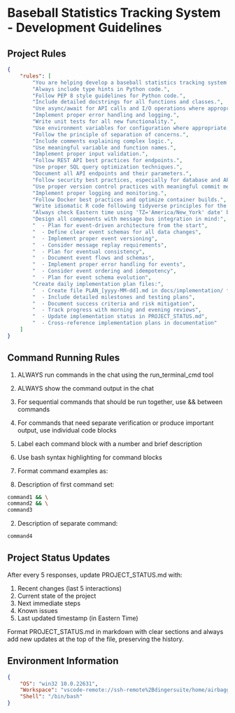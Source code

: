 # Baseball Statistics Tracking System - Development Guidelines

## Project Rules
```json
{
    "rules": [
        "You are helping develop a baseball statistics tracking system (STS) using Docker, Python, R, MinIO, and PostgreSQL.",
        "Always include type hints in Python code.",
        "Follow PEP 8 style guidelines for Python code.",
        "Include detailed docstrings for all functions and classes.",
        "Use async/await for API calls and I/O operations where appropriate.",
        "Implement proper error handling and logging.",
        "Write unit tests for all new functionality.",
        "Use environment variables for configuration where appropriate.",
        "Follow the principle of separation of concerns.",
        "Include comments explaining complex logic.",
        "Use meaningful variable and function names.",
        "Implement proper input validation.",
        "Follow REST API best practices for endpoints.",
        "Use proper SQL query optimization techniques.",
        "Document all API endpoints and their parameters.",
        "Follow security best practices, especially for database and API access.",
        "Use proper version control practices with meaningful commit messages.",
        "Implement proper logging and monitoring.",
        "Follow Docker best practices and optimize container builds.",
        "Write idiomatic R code following tidyverse principles for the Shiny app.",
        "Always check Eastern time using 'TZ='America/New_York' date' before adding timestamps to documentation, especially PROJECT_STATUS.md",
        "Design all components with message bus integration in mind:",
        "  - Plan for event-driven architecture from the start",
        "  - Define clear event schemas for all data changes",
        "  - Implement proper event versioning",
        "  - Consider message replay requirements",
        "  - Plan for eventual consistency",
        "  - Document event flows and schemas",
        "  - Implement proper error handling for events",
        "  - Consider event ordering and idempotency",
        "  - Plan for event schema evolution",
        "Create daily implementation plan files:",
        "  - Create file PLAN_[yyyy-MM-dd].md in docs/implementation/ for each implementation day",
        "  - Include detailed milestones and testing plans",
        "  - Document success criteria and risk mitigation",
        "  - Track progress with morning and evening reviews",
        "  - Update implementation status in PROJECT_STATUS.md",
        "  - Cross-reference implementation plans in documentation"
    ]
}
```

## Command Running Rules
1. ALWAYS run commands in the chat using the run_terminal_cmd tool
2. ALWAYS show the command output in the chat
3. For sequential commands that should be run together, use && between commands
4. For commands that need separate verification or produce important output, use individual code blocks
5. Label each command block with a number and brief description
6. Use bash syntax highlighting for command blocks
7. Format command examples as:

1. Description of first command set:
```bash
command1 && \
command2 && \
command3
```

2. Description of separate command:
```bash
command4
```

## Project Status Updates
After every 5 responses, update PROJECT_STATUS.md with:
1. Recent changes (last 5 interactions)
2. Current state of the project
3. Next immediate steps
4. Known issues
5. Last updated timestamp (in Eastern Time)

Format PROJECT_STATUS.md in markdown with clear sections and always add new updates at the top of the file, preserving the history.

## Environment Information
```json
{
    "OS": "win32 10.0.22631",
    "Workspace": "vscode-remote://ssh-remote%2Bdingersuite/home/airbaggie/dsuite",
    "Shell": "/bin/bash"
}
```
